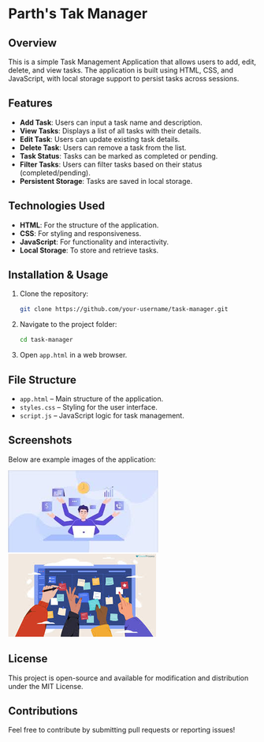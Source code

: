 # Parth's Tak Manager

## Overview
This is a simple Task Management Application that allows users to add, edit, delete, and view tasks. The application is built using HTML, CSS, and JavaScript, with local storage support to persist tasks across sessions.

## Features
- **Add Task**: Users can input a task name and description.
- **View Tasks**: Displays a list of all tasks with their details.
- **Edit Task**: Users can update existing task details.
- **Delete Task**: Users can remove a task from the list.
- **Task Status**: Tasks can be marked as completed or pending.
- **Filter Tasks**: Users can filter tasks based on their status (completed/pending).
- **Persistent Storage**: Tasks are saved in local storage.

## Technologies Used
- **HTML**: For the structure of the application.
- **CSS**: For styling and responsiveness.
- **JavaScript**: For functionality and interactivity.
- **Local Storage**: To store and retrieve tasks.

## Installation & Usage
1. Clone the repository:
   ```sh
   git clone https://github.com/your-username/task-manager.git
   ```
2. Navigate to the project folder:
   ```sh
   cd task-manager
   ```
3. Open `app.html` in a web browser.

## File Structure
- `app.html` – Main structure of the application.
- `styles.css` – Styling for the user interface.
- `script.js` – JavaScript logic for task management.

## Screenshots
Below are example images of the application:

![Task Manager Screenshot](download.jpeg)
![Task Manager Screenshot](download_1.jpeg)

## License
This project is open-source and available for modification and distribution under the MIT License.

## Contributions
Feel free to contribute by submitting pull requests or reporting issues!
